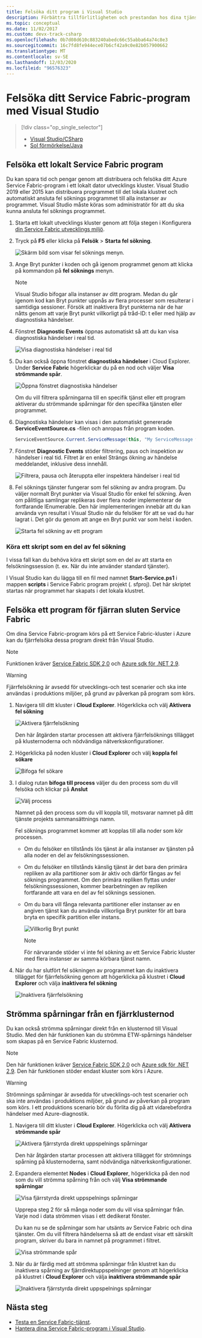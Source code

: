 ```yaml
---
title: Felsöka ditt program i Visual Studio
description: Förbättra tillförlitligheten och prestandan hos dina tjänster genom att utveckla och felsöka dem i Visual Studio på ett lokalt utvecklings kluster.
ms.topic: conceptual
ms.date: 11/02/2017
ms.custom: devx-track-csharp
ms.openlocfilehash: 0b7d08d610c883240abedc66c55abba64a74c8e3
ms.sourcegitcommit: 16c7fd8fe944ece07b6cf42a9c0e82b057900662
ms.translationtype: MT
ms.contentlocale: sv-SE
ms.lasthandoff: 12/03/2020
ms.locfileid: "96576323"
---
```

# <a name="debug-your-service-fabric-application-by-using-visual-studio"></a>Felsöka ditt Service Fabric-program med Visual Studio
> [!div class="op_single_selector"]
> * [Visual Studio/CSharp](service-fabric-debugging-your-application.md) 
> * [Sol förmörkelse/Java](service-fabric-debugging-your-application-java.md)
>


## <a name="debug-a-local-service-fabric-application"></a>Felsöka ett lokalt Service Fabric program
Du kan spara tid och pengar genom att distribuera och felsöka ditt Azure Service Fabric-program i ett lokalt dator utvecklings kluster. Visual Studio 2019 eller 2015 kan distribuera programmet till det lokala klustret och automatiskt ansluta fel söknings programmet till alla instanser av programmet. Visual Studio måste köras som administratör för att du ska kunna ansluta fel söknings programmet.

1. Starta ett lokalt utvecklings kluster genom att följa stegen i Konfigurera [din Service Fabric utvecklings miljö](service-fabric-get-started.md).
2. Tryck på **F5** eller klicka på **Felsök**  >  **Starta fel sökning**.
   
    ![Skärm bild som visar fel söknings menyn.][startdebugging]
3. Ange Bryt punkter i koden och gå igenom programmet genom att klicka på kommandon på **fel söknings** menyn.
   
   > [!NOTE]
   > Visual Studio bifogar alla instanser av ditt program. Medan du går igenom kod kan Bryt punkter uppnås av flera processer som resulterar i samtidiga sessioner. Försök att inaktivera Bryt punkterna när de har nåtts genom att varje Bryt punkt villkorligt på tråd-ID: t eller med hjälp av diagnostiska händelser.
   > 
   > 
4. Fönstret **Diagnostic Events** öppnas automatiskt så att du kan visa diagnostiska händelser i real tid.
   
    ![Visa diagnostiska händelser i real tid][diagnosticevents]
5. Du kan också öppna fönstret **diagnostiska händelser** i Cloud Explorer.  Under **Service Fabric** högerklickar du på en nod och väljer **Visa strömmande spår**.
   
    ![Öppna fönstret diagnostiska händelser][viewdiagnosticevents]
   
    Om du vill filtrera spårningarna till en specifik tjänst eller ett program aktiverar du strömmande spårningar för den specifika tjänsten eller programmet.
6. Diagnostiska händelser kan visas i den automatiskt genererade **ServiceEventSource.cs** -filen och anropas från program koden.
   
    ```csharp
    ServiceEventSource.Current.ServiceMessage(this, "My ServiceMessage with a parameter {0}", result.Value.ToString());
    ```
7. Fönstret **Diagnostic Events** stöder filtrering, paus och inspektion av händelser i real tid.  Filtret är en enkel Strängs ökning av händelse meddelandet, inklusive dess innehåll.
   
    ![Filtrera, pausa och återuppta eller inspektera händelser i real tid][diagnosticeventsactions]
8. Fel söknings tjänster fungerar som fel sökning av andra program. Du väljer normalt Bryt punkter via Visual Studio för enkel fel sökning. Även om pålitliga samlingar replikeras över flera noder implementerar de fortfarande IEnumerable. Den här implementeringen innebär att du kan använda vyn resultat i Visual Studio när du felsöker för att se vad du har lagrat i. Det gör du genom att ange en Bryt punkt var som helst i koden.
   
    ![Starta fel sökning av ett program][breakpoint]


### <a name="running-a-script-as-part-of-debugging"></a>Köra ett skript som en del av fel sökning
I vissa fall kan du behöva köra ett skript som en del av att starta en felsökningssession (t. ex. När du inte använder standard tjänster).

I Visual Studio kan du lägga till en fil med namnet **Start-Service.ps1** i mappen **scripts** i Service Fabric program projekt (. sfproj). Det här skriptet startas när programmet har skapats i det lokala klustret.


<!--Every topic should have next steps and links to the next logical set of content to keep the customer engaged-->

## <a name="debug-a-remote-service-fabric-application"></a>Felsöka ett program för fjärran sluten Service Fabric
Om dina Service Fabric-program körs på ett Service Fabric-kluster i Azure kan du fjärrfelsöka dessa program direkt från Visual Studio.

> [!NOTE]
> Funktionen kräver [Service Fabric SDK 2,0](https://www.microsoft.com/web/handlers/webpi.ashx?command=getinstallerredirect&appid=MicrosoftAzure-ServiceFabric-VS2015) och [Azure sdk för .NET 2,9](https://azure.microsoft.com/downloads/).    

<!-- -->
> [!WARNING]
> Fjärrfelsökning är avsedd för utvecklings-och test scenarier och ska inte användas i produktions miljöer, på grund av påverkan på program som körs.

1. Navigera till ditt kluster i **Cloud Explorer**. Högerklicka och välj **Aktivera fel sökning**
   
    ![Aktivera fjärrfelsökning][enableremotedebugging]
   
    Den här åtgärden startar processen att aktivera fjärrfelsöknings tillägget på klusternoderna och nödvändiga nätverkskonfigurationer.
2. Högerklicka på noden kluster i **Cloud Explorer** och välj **koppla fel sökare**
   
    ![Bifoga fel sökare][attachdebugger]
3. I dialog rutan **bifoga till process** väljer du den process som du vill felsöka och klickar på **Anslut**
   
    ![Välj process][chooseprocess]
   
    Namnet på den process som du vill koppla till, motsvarar namnet på ditt tjänste projekts sammansättnings namn.
   
    Fel söknings programmet kommer att kopplas till alla noder som kör processen.
   
   * Om du felsöker en tillstånds lös tjänst är alla instanser av tjänsten på alla noder en del av felsökningssessionen.
   * Om du felsöker en tillstånds känslig tjänst är det bara den primära repliken av alla partitioner som är aktiv och därför fångas av fel söknings programmet. Om den primära repliken flyttas under felsökningssessionen, kommer bearbetningen av repliken fortfarande att vara en del av fel söknings sessionen.
   * Om du bara vill fånga relevanta partitioner eller instanser av en angiven tjänst kan du använda villkorliga Bryt punkter för att bara bryta en specifik partition eller instans.
     
     ![Villkorlig Bryt punkt][conditionalbreakpoint]
     
     > [!NOTE]
     > För närvarande stöder vi inte fel sökning av ett Service Fabric kluster med flera instanser av samma körbara tjänst namn.
     > 
     > 
4. När du har slutfört fel sökningen av programmet kan du inaktivera tillägget för fjärrfelsökning genom att högerklicka på klustret i **Cloud Explorer** och välja **inaktivera fel sökning**
   
    ![Inaktivera fjärrfelsökning][disableremotedebugging]

## <a name="streaming-traces-from-a-remote-cluster-node"></a>Strömma spårningar från en fjärrklusternod
Du kan också strömma spårningar direkt från en klusternod till Visual Studio. Med den här funktionen kan du strömma ETW-spårnings händelser som skapas på en Service Fabric klusternod.

> [!NOTE]
> Den här funktionen kräver [Service Fabric SDK 2,0](https://www.microsoft.com/web/handlers/webpi.ashx?command=getinstallerredirect&appid=MicrosoftAzure-ServiceFabric-VS2015) och [Azure sdk för .NET 2,9](https://azure.microsoft.com/downloads/).
> Den här funktionen stöder endast kluster som körs i Azure.
> 
> 

<!-- -->
> [!WARNING]
> Strömnings spårningar är avsedda för utvecklings-och test scenarier och ska inte användas i produktions miljöer, på grund av påverkan på program som körs.
> I ett produktions scenario bör du förlita dig på att vidarebefordra händelser med Azure-diagnostik.

1. Navigera till ditt kluster i **Cloud Explorer**. Högerklicka och välj **Aktivera strömmande spår**
   
    ![Aktivera fjärrstyrda direkt uppspelnings spårningar][enablestreamingtraces]
   
    Den här åtgärden startar processen att aktivera tillägget för strömnings spårning på klusternoderna, samt nödvändiga nätverkskonfigurationer.
2. Expandera elementet **Nodes** i **Cloud Explorer**, högerklicka på den nod som du vill strömma spårning från och välj **Visa strömmande spårningar**
   
    ![Visa fjärrstyrda direkt uppspelnings spårningar][viewremotestreamingtraces]
   
    Upprepa steg 2 för så många noder som du vill visa spårningar från. Varje nod i data strömmen visas i ett dedikerat fönster.
   
    Du kan nu se de spårningar som har utsänts av Service Fabric och dina tjänster. Om du vill filtrera händelserna så att de endast visar ett särskilt program, skriver du bara in namnet på programmet i filtret.
   
    ![Visa strömmande spår][viewingstreamingtraces]
3. När du är färdig med att strömma spårningar från klustret kan du inaktivera spårning av fjärrdirektuppspelninger genom att högerklicka på klustret i **Cloud Explorer** och välja **inaktivera strömmande spår**
   
    ![Inaktivera fjärrstyrda direkt uppspelnings spårningar][disablestreamingtraces]

## <a name="next-steps"></a>Nästa steg
* [Testa en Service Fabric-tjänst](service-fabric-testability-overview.md).
* [Hantera dina Service Fabric-program i Visual Studio](service-fabric-manage-application-in-visual-studio.md).

<!--Image references-->
[startdebugging]: ./media/service-fabric-debugging-your-application/startdebugging.png
[diagnosticevents]: ./media/service-fabric-debugging-your-application/diagnosticevents.png
[viewdiagnosticevents]: ./media/service-fabric-debugging-your-application/viewdiagnosticevents.png
[diagnosticeventsactions]: ./media/service-fabric-debugging-your-application/diagnosticeventsactions.png
[breakpoint]: ./media/service-fabric-debugging-your-application/breakpoint.png
[enableremotedebugging]: ./media/service-fabric-debugging-your-application/enableremotedebugging.png
[attachdebugger]: ./media/service-fabric-debugging-your-application/attachdebugger.png
[chooseprocess]: ./media/service-fabric-debugging-your-application/chooseprocess.png
[conditionalbreakpoint]: ./media/service-fabric-debugging-your-application/conditionalbreakpoint.png
[disableremotedebugging]: ./media/service-fabric-debugging-your-application/disableremotedebugging.png
[enablestreamingtraces]: ./media/service-fabric-debugging-your-application/enablestreamingtraces.png
[viewingstreamingtraces]: ./media/service-fabric-debugging-your-application/viewingstreamingtraces.png
[viewremotestreamingtraces]: ./media/service-fabric-debugging-your-application/viewremotestreamingtraces.png
[disablestreamingtraces]: ./media/service-fabric-debugging-your-application/disablestreamingtraces.png
